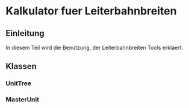 # Kalkulator fuer Leiterbahnbreiten

## Einleitung

In diesem Teil wird die Benutzung, der Leiterbahnbreiten Tools erklaert.

## Klassen
### UnitTree

### MasterUnit